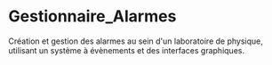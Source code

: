 # Gestionnaire_Alarmes
Création et gestion des alarmes au sein d'un laboratoire de physique, utilisant un système à évènements et des interfaces graphiques.
